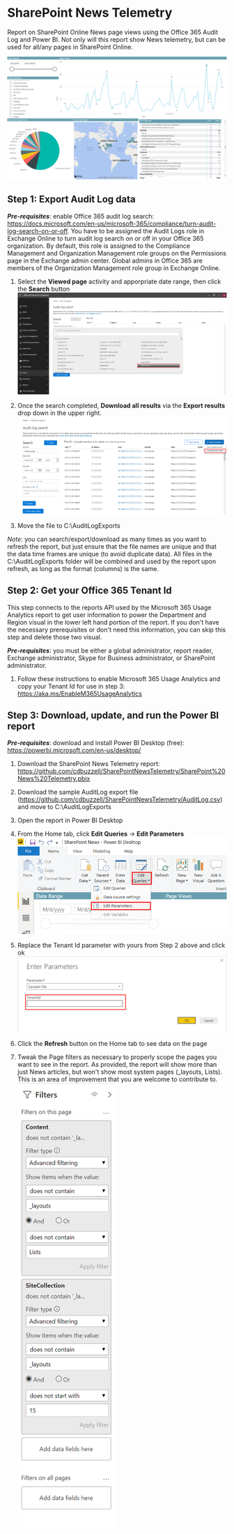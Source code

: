 # SharePoint News Telemetry
Report on SharePoint Online News page views using the Office 365 Audit Log and Power BI. Not only will this report show News telemetry, but can be used for all/any pages in SharePoint Online.

![SharePoint News Telemetry report](Images/Report.png)

## Step 1: Export Audit Log data
***Pre-requisites***: enable Office 365 audit log search: https://docs.microsoft.com/en-us/microsoft-365/compliance/turn-audit-log-search-on-or-off. You have to be assigned the Audit Logs role in Exchange Online to turn audit log search on or off in your Office 365 organization. By default, this role is assigned to the Compliance Management and Organization Management role groups on the Permissions page in the Exchange admin center. Global admins in Office 365 are members of the Organization Management role group in Exchange Online.

1. Select the **Viewed page** activity and apporpriate date range, then click the **Search** button
![Audit Log Search](Images/AuditLogSearch.png)

2. Once the search completed, **Download all results** via the **Export results** drop down in the upper right.
![Audit Log Export](Images/AuditLogExport.png)

3. Move the file to C:\AuditLogExports

*Note*: you can search/export/download as many times as you want to refresh the report, but just ensure that the file names are unique and that the data time frames are unique (to avoid duplicate data). All files in the C:\AuditLogExports folder will be combined and used by the report upon refresh, as long as the format (columns) is the same.

## Step 2: Get your Office 365 Tenant Id
This step connects to the reports API used by the Microsoft 365 Usage Analytics report to get user information to power the Department and Region visual in the lower left hand portion of the report. If you don't have the necessary prerequisites or don't need this information, you can skip this step and delete those two visual.

***Pre-requisites***: you must be either a global administrator, report reader, Exchange administrator, Skype for Business administrator, or SharePoint administrator.

1. Follow these instructions to enable Microsoft 365 Usage Analytics and copy your Tenant Id for use in step 3: https://aka.ms/EnableM365UsageAnalytics

## Step 3: Download, update, and run the Power BI report
***Pre-requisites***: download and install Power BI Desktop (free): https://powerbi.microsoft.com/en-us/desktop/

1. Download the SharePoint News Telemetry report: https://github.com/cdbuzzell/SharePointNewsTelemetry/SharePoint%20News%20Telemetry.pbix

2. Download the sample AuditLog export file (https://github.com/cdbuzzell/SharePointNewsTelemetry/AuditLog.csv) and move to C:\AuditLogExports

3. Open the report in Power BI Desktop

4. From the Home tab, click **Edit Queries** -> **Edit Parameters**
![Edit Parameters](Images/EditParameters.png)

5. Replace the Tenant Id parameter with yours from Step 2 above and click ok
![Tenant Id Parameter](Images/TenantIdParameter.png)

6. Click the **Refresh** button on the Home tab to see data on the page

7. Tweak the Page filters as necessary to properly scope the pages you want to see in the report. As provided, the report will show more than just News articles, but won't show most system pages (_layouts, Lists). This is an area of improvement that you are welcome to contribute to.
![Page Filters](Images/PageFilters.png)